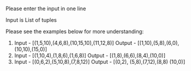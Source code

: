 Please enter the input in one line
 
 Input is List of tuples 
 
 Please see the examples below for more understanding:
 1. Input  - [(1,5,10),(4,6,8),(10,15,10),(11,12,8)]
    Output - [(1,10),(5,8),(6,0),(10,10),(15,0)]
 2. Input  - [(1,10,4),(1,8,6),(1,6,8)]
    Output - [(1,8),(6,6),(8,4),(10,0)]
 3. Input  - [(0,6,2),(5,10,8),(7,8,12)]
    Output - [(0,2), (5,8),(7,12),(8,8) (10,0)]
 
